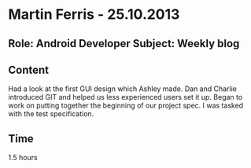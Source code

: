Martin Ferris - 25.10.2013
===============
Role: Android Developer
Subject: Weekly blog
---------------

Content
-------
Had a look at the first GUI design which Ashley made. Dan and Charlie introduced GIT and helped us less experienced users set it up. Began to work on putting together the beginning of our project spec. I was tasked with the test specification.


Time
----
1.5 hours
